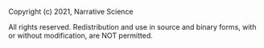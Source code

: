 Copyright (c) 2021, Narrative Science

All rights reserved.
Redistribution and use in source and binary forms, with or without
modification, are NOT permitted.
